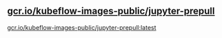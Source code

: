 
[gcr.io/kubeflow-images-public/jupyter-prepull](https://hub.docker.com/r/anjia0532/kubeflow-images-public.jupyter-prepull/tags/)
-----


[gcr.io/kubeflow-images-public/jupyter-prepull:latest](https://hub.docker.com/r/anjia0532/kubeflow-images-public.jupyter-prepull/tags/)



